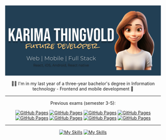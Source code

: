 ![Banner](assets/Banner2.png)
<div align="center">

👩‍🎓 I'm in my last year of a three-year bachelor's degree in Information technology - Frontend and mobile development 📱


---

Previous exams (semester 3-5):

[![GitHub Pages](https://img.shields.io/badge/Web%20Development-blue)](https://github.com/kath0809/Web-development-exam-2023)
[![GitHub Pages](https://img.shields.io/badge/Android-orange)](https://github.com/kath0809/Android-Exam-2023)
[![GitHub Pages](https://img.shields.io/badge/Interaction%20Design%20FigmaPrototype-teal)](https://www.figma.com/design/7q4TL9THjiOzfr8jjUN0Kw/Delulu-Of-Greatness?node-id=402-55&t=GnBTFcqC1DW6AFRT-1)
[![GitHub Pages](https://img.shields.io/badge/GeographicInformation%20WebSystems-lightblue)](https://github.com/kath0809/GeographicInformationWebSystems-Exam24)
[![GitHub Pages](https://img.shields.io/badge/GeographicInformation%20DeployedPage-yellow)](https://kath0809.github.io/GeographicInformationWebSystems-Exam24/)
[![GitHub Pages](https://img.shields.io/badge/Python-darkgreen)](https://github.com/kath0809/PythonExam24)
[![GitHub Pages](https://img.shields.io/badge/Cross%20Platform-blue)](https://github.com/kath0809/CrossPlattform-Exam-2024)
[![GitHub Pages](https://img.shields.io/badge/iOS-red)](https://github.com/kath0809/iOS-Exam-2024)

---

[![My Skills](https://skillicons.dev/icons?i=swift,ts,js,html,css,java,python,cs,kotlin)](https://skillicons.dev)
[![My Skills](https://skillicons.dev/icons?i=git,firebase,githubactions,supabase,prisma,mysql,sqlite,figma,bootstrap,tailwind,npm,react,vite,nextjs,nodejs,dotnet,androidstudio)](https://skillicons.dev)

</div>

<!--
**kath0809/kath0809** is a ✨ _special_ ✨ repository because its `README.md` (this file) appears on your GitHub profile.

Here are some ideas to get you started:

- 🔭 I’m currently working on ...
- 🌱 I’m currently learning ...
- 👯 I’m looking to collaborate on ...
- 🤔 I’m looking for help with ...
- 💬 Ask me about ...
- 📫 How to reach me: ...
- 😄 Pronouns: ...
- ⚡ Fun fact: ...
-->

